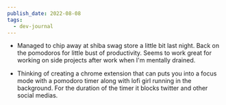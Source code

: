 ```yaml
---
publish_date: 2022-08-08
tags:
  - dev-journal
---
```

- Managed to chip away at shiba swag store a little bit last night. Back on the pomodoros for little bust of productivity. Seems to work great for working on side projects after work when I'm mentally drained.

- Thinking of creating a chrome extension that can puts you into a focus mode with a pomodoro timer along with lofi girl running in the background. For the duration of the timer it blocks twitter and other social medias.
